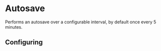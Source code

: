 # Autosave

Performs an autosave over a configurable interval, by default once every 5 minutes.

## Configuring
